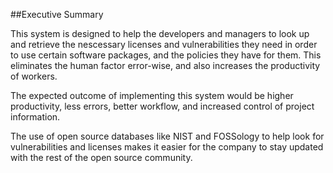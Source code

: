 ##Executive Summary

This system is designed to help the developers and managers to look up and retrieve the nescessary licenses and vulnerabilities they need in order to use certain software packages, and the policies they have for them.
This eliminates the human factor error-wise, and also increases the productivity of workers.

The expected outcome of implementing this system would be higher productivity, less errors, better workflow, and increased control of project information.

The use of open source databases like NIST and FOSSology to help look for vulnerabilities and licenses makes it easier for the company to stay updated with the rest of the open source community.
